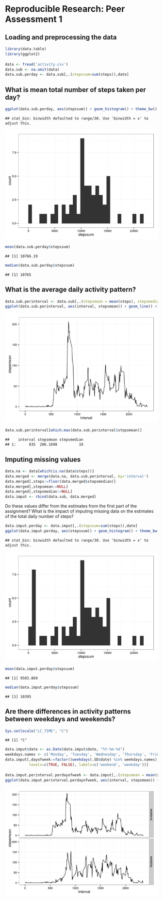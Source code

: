 # Reproducible Research: Peer Assessment 1


## Loading and preprocessing the data

```r
library(data.table)
library(ggplot2)

data <- fread('activity.csv')
data.sub <- na.omit(data)
data.sub.perday <- data.sub[,.(stepssum=sum(steps)),date]
```



## What is mean total number of steps taken per day?

```r
ggplot(data.sub.perday, aes(stepssum)) + geom_histogram() + theme_bw()
```

```
## stat_bin: binwidth defaulted to range/30. Use 'binwidth = x' to adjust this.
```

![](PA1_template_files/figure-html/unnamed-chunk-2-1.png)

```r
mean(data.sub.perday$stepssum)
```

```
## [1] 10766.19
```

```r
median(data.sub.perday$stepssum)
```

```
## [1] 10765
```



## What is the average daily activity pattern?

```r
data.sub.perinterval <- data.sub[,.(stepsmean = mean(steps), stepsmedian = median(steps)),interval]
ggplot(data.sub.perinterval, aes(interval, stepsmean)) + geom_line() + theme_bw()
```

![](PA1_template_files/figure-html/unnamed-chunk-3-1.png)

```r
data.sub.perinterval[which.max(data.sub.perinterval$stepsmean)]
```

```
##    interval stepsmean stepsmedian
## 1:      835  206.1698          19
```


## Imputing missing values

```r
data.na <- data[which(is.na(data$steps))]
data.merged <- merge(data.na, data.sub.perinterval, by='interval')
data.merged[,steps:=floor(data.merged$stepsmedian)]
data.merged[,stepsmean:=NULL]
data.merged[,stepsmedian:=NULL]
data.imput <- rbind(data.sub, data.merged)
```
Do these values differ from the estimates from the first part of the assignment? What is the impact of imputing missing data on the estimates of the total daily number of steps?


```r
data.imput.perday <- data.imput[,.(stepssum=sum(steps)),date]
ggplot(data.imput.perday, aes(stepssum)) + geom_histogram() + theme_bw()
```

```
## stat_bin: binwidth defaulted to range/30. Use 'binwidth = x' to adjust this.
```

![](PA1_template_files/figure-html/unnamed-chunk-5-1.png)

```r
mean(data.imput.perday$stepssum)
```

```
## [1] 9503.869
```

```r
median(data.imput.perday$stepssum)
```

```
## [1] 10395
```

## Are there differences in activity patterns between weekdays and weekends?

```r
Sys.setlocale("LC_TIME", "C")
```

```
## [1] "C"
```

```r
data.imput$date <- as.Date(data.imput$date, "%Y-%m-%d")
weekdays.names <- c('Monday', 'Tuesday', 'Wednesday', 'Thursday', 'Friday')
data.imput[,dayofweek:=factor((weekdays(.SD$date) %in% weekdays.names), 
           levels=c(TRUE, FALSE), labels=c('weekend', 'weekday'))]

data.imput.perinterval.perdayofweek <- data.imput[,.(stepsmean = mean(steps)), .(interval, dayofweek)]
ggplot(data.imput.perinterval.perdayofweek, aes(interval, stepsmean)) + geom_line() + facet_grid(dayofweek~.) + theme_bw()
```

![](PA1_template_files/figure-html/unnamed-chunk-6-1.png)

